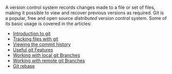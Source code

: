 A version control system records changes made to a file or set of files,
making it possible to view and recover previous versions as required.
Git is a popular, free and open source *distributed* version control
system. Some of its basic usage is covered in the articles:

-   [Introduction to git](introduction.org)
-   [Tracking files with git](tracking-changes.org)
-   [Viewing the commit history](commit-history.org)
-   [Useful git Features](git-features.org)
-   [Working with local git Branches](branches.org)
-   [Working with remote git Branches](remotes.org)
-   [Git rebase](rebase.org)
